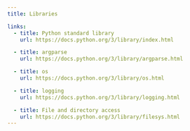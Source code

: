 ```yaml
---
title: Libraries

links:
  - title: Python standard library
    url: https://docs.python.org/3/library/index.html

  - title: argparse
    url: https://docs.python.org/3/library/argparse.html

  - title: os
    url: https://docs.python.org/3/library/os.html

  - title: logging
    url: https://docs.python.org/3/library/logging.html

  - title: File and directory access
    url: https://docs.python.org/3/library/filesys.html
---
```

